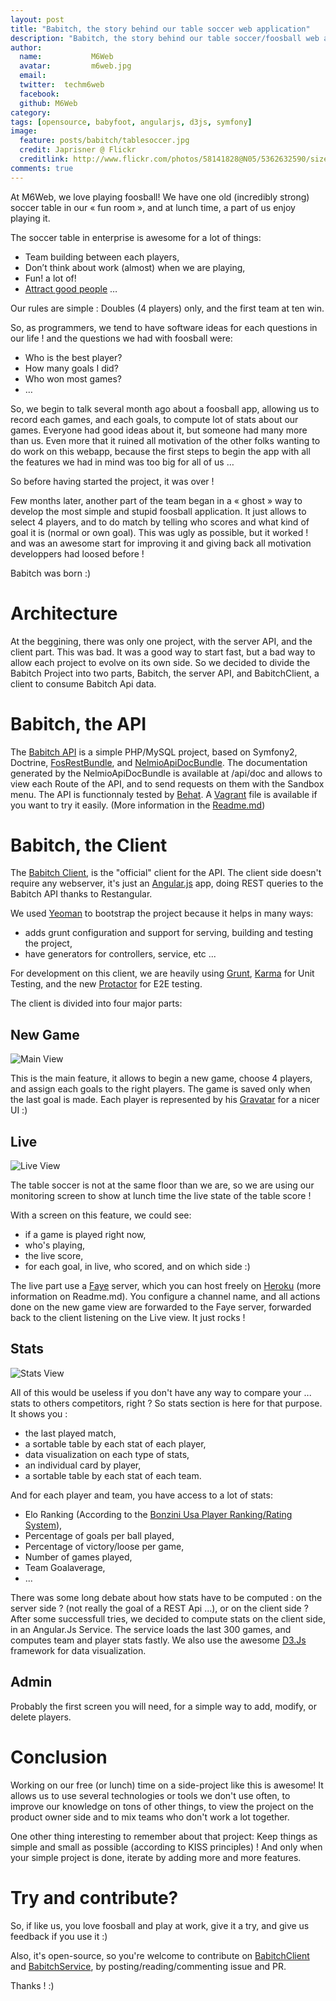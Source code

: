 ```yaml
---
layout: post
title: "Babitch, the story behind our table soccer web application"
description: "Babitch, the story behind our table soccer/foosball web application"
author:
  name:           M6Web
  avatar:         m6web.jpg
  email:
  twitter:  techm6web
  facebook:
  github: M6Web
category:
tags: [opensource, babyfoot, angularjs, d3js, symfony]
image:
  feature: posts/babitch/tablesoccer.jpg
  credit: Japrisner @ Flickr
  creditlink: http://www.flickr.com/photos/58141828@N05/5362632590/sizes/m/in/photolist-9aSTQA-aaApJn-7XhiQ1-9mm8iR-aDDtjQ-9x39H5-dUWFva-9W6hXa-bfbkqp-dtY159-8vS35Z-ctJMJY-9hvrus-7EBXJJ-8hZDrs-8ECAcX-8EFKL9-bceqjn-8erzXx-8hy4fP-bvuRWY-8BhKgz-8vV58N-9dMBVt-9W97P9-9ciEma-7Riztb-7Cr2Y8-88bzzS-bBZoUQ-dVoiY4-ds7Tb4-8EvLBp-8HMkVg-8HMkXF-8HQtR9-8HQu1j-8HQtNN-8HQu6w-8HMm88-8HQtVd-dUg7yj-9QddPr-9eb3WU-8HQtXU-dLHHqu-dLCauB-ds8cwQ-ds8fvG-89CvbS-ds82e4/
comments: true
---
```


At M6Web, we love playing foosball!
We have one old (incredibly strong) soccer table in our « fun room », and at lunch time, a part of us enjoy playing it.

The soccer table in enterprise is awesome for a lot of things:

* Team building between each players,
* Don’t think about work (almost) when we are playing,
* Fun! a lot of!
* [Attract good people](http://tech.m6web.fr/m6web-lyon-recherche-un-lead-developpeur-architecte-web-h-f-en-cdi) …

Our rules are simple : Doubles (4 players) only, and the first team at ten win.

So, as programmers, we tend to have software ideas for each questions in our life ! and the questions we had with foosball were:

* Who is the best player?
* How many goals I did?
* Who won most games?
* …

So, we begin to talk several month ago about a foosball app, allowing us to record each games, and each goals, to compute lot of stats about our games.
Everyone had good ideas about it, but someone had many more than us. Even more that it ruined all motivation of the other folks wanting to do work on this webapp, because the first steps to begin the app with all the features we had in mind was too big for all of us …

So before having started the project, it was over !

Few months later, another part of the team began in a « ghost » way to develop the most simple and stupid foosball application. It just allows to select 4 players, and to do match by telling who scores and what kind of goal it is (normal or own goal).
This was ugly as possible, but it worked ! and was an awesome start for improving it and giving back all motivation developpers had loosed before !

Babitch was born :)

# Architecture

At the beggining, there was only one project, with the server API, and the client part.
This was bad. It was a good way to start fast, but a bad way to allow each project to evolve on its own side.
So we decided to divide the Babitch Project into two parts, Babitch, the server API, and BabitchClient, a client to consume Babitch Api data.

# Babitch, the API

The [Babitch API](https://github.com/M6Web/Babitch) is a simple PHP/MySQL project, based on Symfony2, Doctrine, [FosRestBundle](https://github.com/FriendsOfSymfony/FOSRest), and [NelmioApiDocBundle](https://github.com/nelmio/NelmioApiDocBundle).
The documentation generated by the NelmioApiDocBundle is available at /api/doc and allows to view each Route of the API, and to send requests on them with the Sandbox menu.
The API is functionnaly tested by [Behat](http://behat.org/).
A [Vagrant](http://www.vagrantup.com/) file is available if you want to try it easily. (More information in the [Readme.md](https://github.com/M6Web/Babitch))

# Babitch, the Client

The [Babitch Client](https://github.com/M6Web/BabitchClient), is the "official" client for the API.
The client side doesn't require any webserver, it's just an [Angular.js](http://angularjs.org/) app, doing REST queries to the Babitch API thanks to Restangular.

We used [Yeoman](http://yeoman.io/) to bootstrap the project because it helps in many ways:

* adds grunt configuration and support for serving, building and testing the project,
* have generators for controllers, service, etc ...

For development on this client, we are heavily using [Grunt](http://gruntjs.com/), [Karma](http://karma-runner.github.io/0.10/index.html) for Unit Testing, and the new [Protactor](https://github.com/angular/protractor) for E2E testing.


The client is divided into four major parts:

## New Game

![Main View](/images/posts/babitch/mainview.png)

This is the main feature, it allows to begin a new game, choose 4 players, and assign each goals to the right players.
The game is saved only when the last goal is made.
Each player is represented by his [Gravatar](http://fr.gravatar.com/) for a nicer UI :)

## Live

![Live View](/images/posts/babitch/liveview.png)

The table soccer is not at the same floor than we are, so we are using our monitoring screen to show at lunch time the live state of the table score !

With a screen on this feature, we could see:

* if a game is played right now,
* who's playing,
* the live score,
* for each goal, in live, who scored, and on which side :)

The live part use a [Faye](http://faye.jcoglan.com/) server, which you can host freely on [Heroku](https://www.heroku.com/) (more information on Readme.md). You configure a channel name, and all actions done on the new game view are forwarded to the Faye server, forwarded back to the client listening on the Live view. It just rocks !

## Stats

![Stats View](/images/posts/babitch/statsview.png)

All of this would be useless if you don't have any way to compare your ... stats to others competitors, right ?
So stats section is here for that purpose.
It shows you :

* the last played match,
* a sortable table by each stat of each player,
* data visualization on each type of stats,
* an individual card by player,
* a sortable table by each stat of each team.

And for each player and team, you have access to a lot of stats:

* Elo Ranking (According to the [Bonzini Usa Player Ranking/Rating System](http://www.bonziniusa.com/foosball/tournament/TournamentRankingSystem.html)),
* Percentage of goals per ball played,
* Percentage of victory/loose per game,
* Number of games played,
* Team Goalaverage,
* ...

There was some long debate about how stats have to be computed : on the server side ? (not really the goal of a REST Api ...), or on the client side ?
After some successfull tries, we decided to compute stats on the client side, in an Angular.Js Service.
The service loads the last 300 games, and computes team and player stats fastly.
We also use the awesome [D3.Js](http://d3js.org/) framework for data visualization.

## Admin

Probably the first screen you will need, for a simple way to add, modify, or delete players.

# Conclusion

Working on our free (or lunch) time on a side-project like this is awesome!
It allows us to use several technologies or tools we don't use often, to improve our knowledge on tons of other things, to view the project on the product owner side and to mix teams who don't work a lot together.

One other thing interesting to remember about that project: Keep things as simple and small as possible (according to KISS principles) ! And only when your simple project is done, iterate by adding more and more features.

# Try and contribute?

So, if like us, you love foosball and play at work, give it a try, and give us feedback if you use it :)

Also, it's open-source, so you're welcome to contribute on [BabitchClient](https://github.com/M6Web/BabitchClient) and [BabitchService](https://github.com/M6Web/Babitch), by posting/reading/commenting issue and PR.

Thanks ! :)
